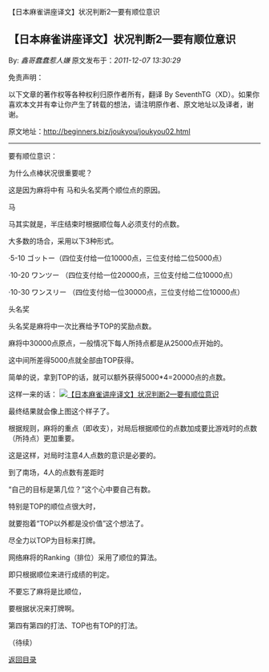 【日本麻雀讲座译文】状况判断2—要有顺位意识
## 【日本麻雀讲座译文】状况判断2—要有顺位意识

By: *鑫哥蠢蠢惹人嫌* 原文发布于：*2011-12-07 13:30:29*

免责声明：

以下文章的著作权等各种权利归原作者所有，翻译 By
SeventhTG（XD）。如果你喜欢本文并有幸让你产生了转载的想法，请注明原作者、原文地址以及译者，谢谢。

原文地址：http://beginners.biz/joukyou/joukyou02.html

------------------------------------------------------------------------------------

要有顺位意识：

为什么点棒状况很重要呢？

这是因为麻将中有 马和头名奖两个顺位点的原因。

马

马其实就是，半庄结束时根据顺位每人必须支付的点数。

大多数的场合，采用以下3种形式。

·5-10  ゴットー（四位支付给一位10000点，三位支付给二位5000点）

·10-20 ワンツー （四位支付给一位20000点，三位支付给二位10000点）

·10-30 ワンスリー （四位支付给一位30000点，三位支付给二位10000点）

头名奖

头名奖是麻将中一次比赛给予TOP的奖励点数。

麻将中30000点原点，一般情况下每人所持点都是从25000点开始的。

这中间所差得5000点就全部由TOP获得。

简单的说，拿到TOP的话，就可以额外获得5000*4=20000点的点数。

这样一来的话：
[![【日本麻雀讲座译文】状况判断2&mdash;要有顺位意识](http://s11.sinaimg.cn/middle/7f78b76fgb37a0a46c6ea&amp;690)](http://photo.blog.sina.com.cn/showpic.html#blogid=7f78b76f01010v69&url=http://s11.sinaimg.cn/orignal/7f78b76fgb37a0a46c6ea)

最终结果就会像上图这个样子了。

根据规则，麻将的重点（即收支），对局后根据顺位的点数加成要比游戏时的点数（所持点）更加重要。

这是这样，对局时注意4人点数的意识是必要的。

到了南场，4人的点数有差距时

“自己的目标是第几位？”这个心中要自己有数。

特别是TOP的顺位点很大时，

就要抱着“TOP以外都是没价值”这个想法了。

尽全力以TOP为目标来打牌。

网络麻将的Ranking（排位）采用了顺位的算法。

即只根据顺位来进行成绩的判定。

不要忘了麻将是比顺位，

要根据状况来打牌啊。

第四有第四的打法、TOP也有TOP的打法。

（待续）

[返回目录](index.html)
